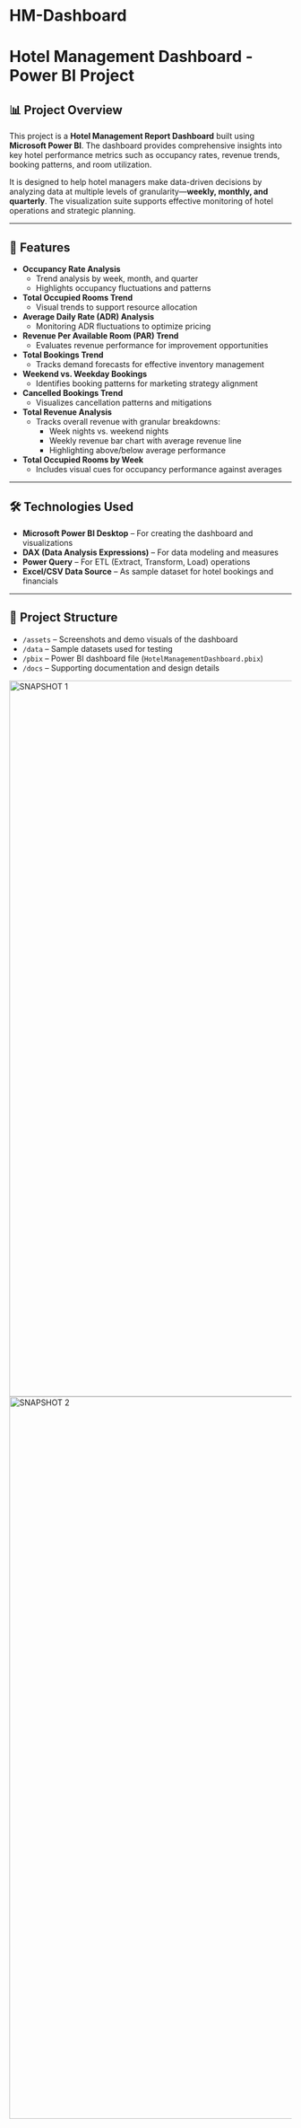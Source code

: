 # HM-Dashboard
# Hotel Management Dashboard - Power BI Project

## 📊 Project Overview

This project is a **Hotel Management Report Dashboard** built using **Microsoft Power BI**. The dashboard provides comprehensive insights into key hotel performance metrics such as occupancy rates, revenue trends, booking patterns, and room utilization.  

It is designed to help hotel managers make data-driven decisions by analyzing data at multiple levels of granularity—**weekly, monthly, and quarterly**. The visualization suite supports effective monitoring of hotel operations and strategic planning.

---

## 🚀 Features

- **Occupancy Rate Analysis**
  - Trend analysis by week, month, and quarter
  - Highlights occupancy fluctuations and patterns
- **Total Occupied Rooms Trend**
  - Visual trends to support resource allocation
- **Average Daily Rate (ADR) Analysis**
  - Monitoring ADR fluctuations to optimize pricing
- **Revenue Per Available Room (PAR) Trend**
  - Evaluates revenue performance for improvement opportunities
- **Total Bookings Trend**
  - Tracks demand forecasts for effective inventory management
- **Weekend vs. Weekday Bookings**
  - Identifies booking patterns for marketing strategy alignment
- **Cancelled Bookings Trend**
  - Visualizes cancellation patterns and mitigations
- **Total Revenue Analysis**
  - Tracks overall revenue with granular breakdowns:
    - Week nights vs. weekend nights
    - Weekly revenue bar chart with average revenue line
    - Highlighting above/below average performance
- **Total Occupied Rooms by Week**
  - Includes visual cues for occupancy performance against averages

---

## 🛠️ Technologies Used

- **Microsoft Power BI Desktop** – For creating the dashboard and visualizations
- **DAX (Data Analysis Expressions)** – For data modeling and measures
- **Power Query** – For ETL (Extract, Transform, Load) operations
- **Excel/CSV Data Source** – As sample dataset for hotel bookings and financials

---

## 📂 Project Structure

- `/assets` – Screenshots and demo visuals of the dashboard
- `/data` – Sample datasets used for testing
- `/pbix` – Power BI dashboard file (`HotelManagementDashboard.pbix`)
- `/docs` – Supporting documentation and design details
<img width="1276" alt="SNAPSHOT 1" src="https://github.com/user-attachments/assets/e698b7f2-0720-4dfd-a015-054812783fdd" />

<img width="1287" alt="SNAPSHOT 2" src="https://github.com/user-attachments/assets/7e7b372c-0329-4e14-b124-3d857b328bdb" />



